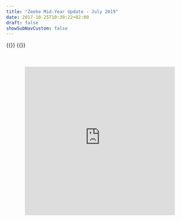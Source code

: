 ```yaml
---
title: "Zeebe Mid-Year Update - July 2019"
date: 2017-10-25T10:39:22+02:00
draft: false
showSubNavCustom: false
---
```


{{<highlight title="Zeebe Mid-Year Update - July 2019" >}}
{{</highlight>}}
<div align="center" style="margin-bottom: 100px;margin-top: 50px;">
  <iframe src="https://player.vimeo.com/video/349622491" class="embed-responsive-item" width="80%" height="400" frameborder="0" allow="fullscreen"></iframe>
</div>
